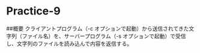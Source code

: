 # Practice-9
##概要
クライアントプログラム（-c オプションで起動）から送信されてきた文字列（ファイル名）を、サーバープログラム（-s オプションで起動）で受信し、文字列のファイルを読み込んで内容を返信する。
